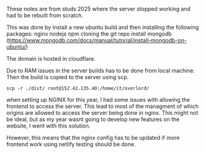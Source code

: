 These notes are from studs 2025 where the server stopped working and had to be rebuilt from scratch.

This was done by install a new ubuntu build and then installing the following packages:
    nginx
    nodejs
    npm
    cloning the git repo 
    install mongodb (https://www.mongodb.com/docs/manual/tutorial/install-mongodb-on-ubuntu/)

The domain is hosted in cloudflare.

Due to RAM issues in the server builds has to be done from local machine. Then the build is copied to the server using scp.
```
scp -r ./dist/ root@152.42.135.40:/home/it/overlord/
```

when setting up NGINX for this year, I had some issues with allowing the frontend to access the server. This lead to most of the managment of which origins are allowed to access the server being done in nginx. This might not be ideal, but as my year wasnt going to develop new features on the website, I went with this solution.

However, this means that the nginx config has to be updated if more frontend work using netlify testing should be done.
